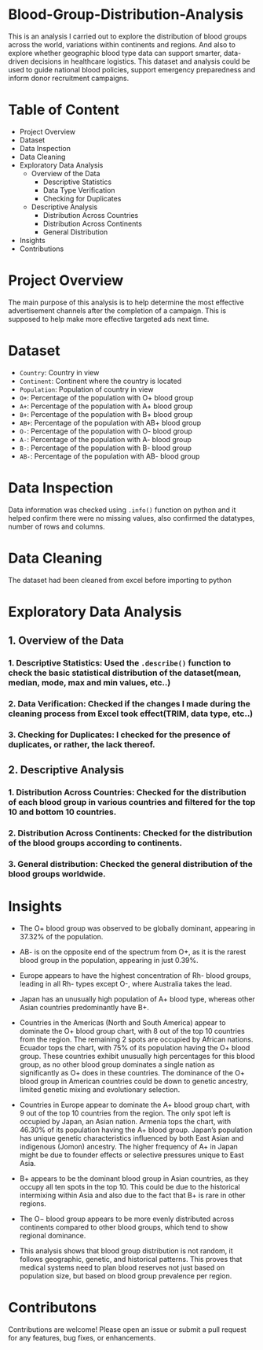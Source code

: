 # Blood-Group-Distribution-Analysis
This is an analysis I carried out to explore the distribution of blood groups across the world, variations within continents and regions. And also to explore whether geographic blood type data can support smarter, data-driven decisions in healthcare logistics. This dataset and analysis could be used to guide national blood policies, support emergency preparedness and inform donor recruitment campaigns.
# Table of Content
- Project Overview
- Dataset
- Data Inspection
- Data Cleaning
- Exploratory Data Analysis
  - Overview of the Data
    - Descriptive Statistics
    - Data Type Verification
    - Checking for Duplicates
  - Descriptive Analysis
    - Distribution Across Countries
    - Distribution Across Continents
    - General Distribution
- Insights
- Contributions

# Project Overview
The main purpose of this analysis is to help determine the most effective advertisement channels after the completion of a campaign. This is supposed to help make more effective targeted ads next time.

# Dataset
- `Country`: Country in view
- `Continent`: Continent where the country is located
- `Population`: Population of country in view
- `O+`: Percentage of the population with O+ blood group
- `A+`: Percentage of the population with A+ blood group
- `B+`: Percentage of the population with B+ blood group
- `AB+`: Percentage of the population with AB+ blood group
- `O-`: Percentage of the population with O- blood group
- `A-`: Percentage of the population with A- blood group
- `B-`: Percentage of the population with B- blood group
- `AB-`: Percentage of the population with AB- blood group
# Data Inspection
Data information was checked using `.info()` function on python and it helped confirm there were no missing values, also confirmed the datatypes, number of rows and columns.

# Data Cleaning
The dataset had been cleaned from excel before importing to python

# Exploratory Data Analysis
## 1. Overview of the Data
### 1. Descriptive Statistics: Used the `.describe()` function to check the basic statistical distribution of the dataset(mean, median, mode, max and min values, etc..)

### 2. Data Verification: Checked if the changes I made during the cleaning process from Excel took effect(TRIM, data type, etc..) 

### 3. Checking for Duplicates: I checked for the presence of duplicates, or rather, the lack thereof.

## 2. Descriptive Analysis
### 1. Distribution Across Countries: Checked for the distribution of each blood group in various countries and filtered for the top 10 and bottom 10 countries.

### 2. Distribution Across Continents: Checked for the distribution of the blood groups according to continents.

### 3. General distribution: Checked the general distribution of the blood groups worldwide.

# Insights
- The O+ blood group was observed to be globally dominant, appearing in 37.32% of the population.

- AB- is on the opposite end of the spectrum from O+, as it is the rarest blood group in the population, appearing in just 0.39%.

- Europe appears to have the highest concentration of Rh- blood groups, leading in all Rh- types except O-, where Australia takes the lead.

- Japan has an unusually high population of A+ blood type, whereas other Asian countries predominantly have B+.

- Countries in the Americas (North and South America) appear to dominate the O+ blood group chart, with 8 out of the top 10 countries from the region. The remaining 2 spots are occupied by African nations. Ecuador tops the chart, with 75% of its population having the O+ blood group. These countries exhibit unusually high percentages for this blood group, as no other blood group dominates a single nation as significantly as O+ does in these countries. The dominance of the O+ blood group in American countries could be down to genetic ancestry, limited genetic mixing and evolutionary selection.

- Countries in Europe appear to dominate the A+ blood group chart, with 9 out of the top 10 countries from the region. The only spot left is occupied by Japan, an Asian nation. Armenia tops the chart, with 46.30% of its population having the A+ blood group. Japan’s population has unique genetic characteristics influenced by both East Asian and indigenous (Jomon) ancestry. The higher frequency of A+ in Japan might be due to founder effects or selective pressures unique to East Asia.

- B+ appears to be the dominant blood group in Asian countries, as they occupy all ten spots in the top 10. This could be due to the historical intermixing within Asia and also due to the fact that B+ is rare in other regions.

- The O− blood group appears to be more evenly distributed across continents compared to other blood groups, which tend to show regional dominance.

- This analysis shows that blood group distribution is not random, it follows geographic, genetic, and historical patterns. This proves that medical systems need to plan blood reserves not just based on population size, but based on blood group prevalence per region.




# Contributons
Contributions are welcome! Please open an issue or submit a pull request for any features, bug fixes, or enhancements.
